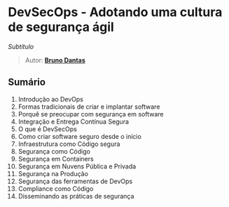# DevSecOps - Adotando uma cultura de segurança ágil

*Subtítulo*

> Autor: **[Bruno Dantas](https://github.com/b-dantas)**

## Sumário

1. Introdução ao DevOps
  1. Formas tradicionais de criar e implantar software
  2. Porquê se preocupar com segurança em software
1. Integração e Entrega Contínua Segura
1. O que é DevSecOps
1. Como criar software seguro desde o início
1. Infraestrutura como Código segura
1. Segurança como Código
1. Segurança em Containers
1. Segurança em Nuvens Pública e Privada
1. Segurança na Produção
1. Segurança das ferramentas de DevOps
1. Compliance como Código
1. Disseminando as práticas de segurança
